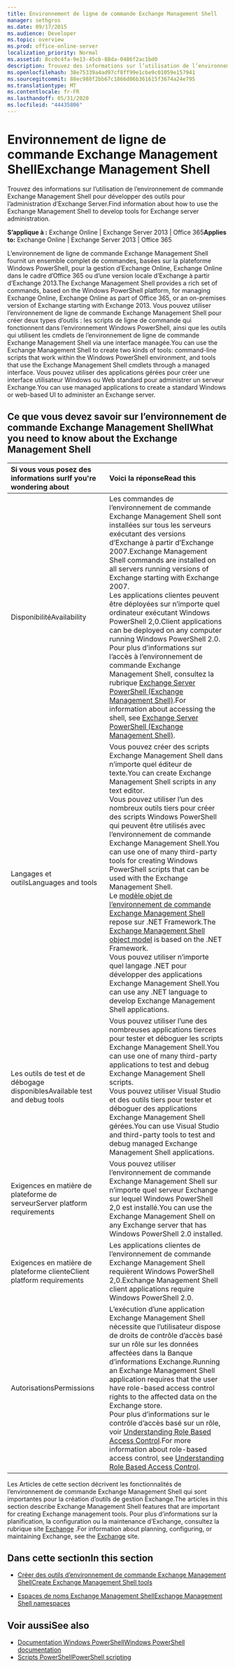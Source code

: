 ```yaml
---
title: Environnement de ligne de commande Exchange Management Shell
manager: sethgros
ms.date: 09/17/2015
ms.audience: Developer
ms.topic: overview
ms.prod: office-online-server
localization_priority: Normal
ms.assetid: 8cc0c4fa-9e13-45cb-88da-0486f2ac1bd0
description: Trouvez des informations sur l’utilisation de l’environnement de commande Exchange Management Shell pour développer des outils pour l’administration d’Exchange Server.
ms.openlocfilehash: 38e75339a4ad97cf8ff99e1cbe9c01059e157941
ms.sourcegitcommit: 88ec988f2bb67c1866d06b361615f3674a24e795
ms.translationtype: MT
ms.contentlocale: fr-FR
ms.lasthandoff: 05/31/2020
ms.locfileid: "44435806"
---
```

# <a name="exchange-management-shell"></a><span data-ttu-id="d5683-103">Environnement de ligne de commande Exchange Management Shell</span><span class="sxs-lookup"><span data-stu-id="d5683-103">Exchange Management Shell</span></span>

<span data-ttu-id="d5683-104">Trouvez des informations sur l’utilisation de l’environnement de commande Exchange Management Shell pour développer des outils pour l’administration d’Exchange Server.</span><span class="sxs-lookup"><span data-stu-id="d5683-104">Find information about how to use the Exchange Management Shell to develop tools for Exchange server administration.</span></span>
  
<span data-ttu-id="d5683-105">**S’applique à :** Exchange Online | Exchange Server 2013 | Office 365</span><span class="sxs-lookup"><span data-stu-id="d5683-105">**Applies to:** Exchange Online | Exchange Server 2013 | Office 365</span></span>
  
<span data-ttu-id="d5683-106">L’environnement de ligne de commande Exchange Management Shell fournit un ensemble complet de commandes, basées sur la plateforme Windows PowerShell, pour la gestion d’Exchange Online, Exchange Online dans le cadre d’Office 365 ou d’une version locale d’Exchange à partir d’Exchange 2013.</span><span class="sxs-lookup"><span data-stu-id="d5683-106">The Exchange Management Shell provides a rich set of commands, based on the Windows PowerShell platform, for managing Exchange Online, Exchange Online as part of Office 365, or an on-premises version of Exchange starting with Exchange 2013.</span></span> <span data-ttu-id="d5683-107">Vous pouvez utiliser l’environnement de ligne de commande Exchange Management Shell pour créer deux types d’outils : les scripts de ligne de commande qui fonctionnent dans l’environnement Windows PowerShell, ainsi que les outils qui utilisent les cmdlets de l’environnement de ligne de commande Exchange Management Shell via une interface managée.</span><span class="sxs-lookup"><span data-stu-id="d5683-107">You can use the Exchange Management Shell to create two kinds of tools: command-line scripts that work within the Windows PowerShell environment, and tools that use the Exchange Management Shell cmdlets through a managed interface.</span></span> <span data-ttu-id="d5683-108">Vous pouvez utiliser des applications gérées pour créer une interface utilisateur Windows ou Web standard pour administrer un serveur Exchange.</span><span class="sxs-lookup"><span data-stu-id="d5683-108">You can use managed applications to create a standard Windows or web-based UI to administer an Exchange server.</span></span> 
  
## <a name="what-you-need-to-know-about-the-exchange-management-shell"></a><span data-ttu-id="d5683-109">Ce que vous devez savoir sur l’environnement de commande Exchange Management Shell</span><span class="sxs-lookup"><span data-stu-id="d5683-109">What you need to know about the Exchange Management Shell</span></span>

|<span data-ttu-id="d5683-110">Si vous vous posez des informations sur</span><span class="sxs-lookup"><span data-stu-id="d5683-110">If you're wondering about</span></span>|<span data-ttu-id="d5683-111">Voici la réponse</span><span class="sxs-lookup"><span data-stu-id="d5683-111">Read this</span></span>|
|:-----|:-----|
|<span data-ttu-id="d5683-112">Disponibilité</span><span class="sxs-lookup"><span data-stu-id="d5683-112">Availability</span></span>  <br/> |<span data-ttu-id="d5683-113">Les commandes de l’environnement de commande Exchange Management Shell sont installées sur tous les serveurs exécutant des versions d’Exchange à partir d’Exchange 2007.</span><span class="sxs-lookup"><span data-stu-id="d5683-113">Exchange Management Shell commands are installed on all servers running versions of Exchange starting with Exchange 2007.</span></span><br/><span data-ttu-id="d5683-114">Les applications clientes peuvent être déployées sur n’importe quel ordinateur exécutant Windows PowerShell 2,0.</span><span class="sxs-lookup"><span data-stu-id="d5683-114">Client applications can be deployed on any computer running Windows PowerShell 2.0.</span></span><br/> <span data-ttu-id="d5683-115">Pour plus d’informations sur l’accès à l’environnement de commande Exchange Management Shell, consultez la rubrique [Exchange Server PowerShell (Exchange Management Shell)](https://docs.microsoft.com/powershell/exchange/exchange-server/exchange-management-shell?view=exchange-ps).</span><span class="sxs-lookup"><span data-stu-id="d5683-115">For information about accessing the shell, see [Exchange Server PowerShell (Exchange Management Shell)](https://docs.microsoft.com/powershell/exchange/exchange-server/exchange-management-shell?view=exchange-ps).</span></span>  <br/> |
|<span data-ttu-id="d5683-116">Langages et outils</span><span class="sxs-lookup"><span data-stu-id="d5683-116">Languages and tools</span></span>  <br/> |<span data-ttu-id="d5683-117">Vous pouvez créer des scripts Exchange Management Shell dans n’importe quel éditeur de texte.</span><span class="sxs-lookup"><span data-stu-id="d5683-117">You can create Exchange Management Shell scripts in any text editor.</span></span><br/><span data-ttu-id="d5683-118">Vous pouvez utiliser l’un des nombreux outils tiers pour créer des scripts Windows PowerShell qui peuvent être utilisés avec l’environnement de commande Exchange Management Shell.</span><span class="sxs-lookup"><span data-stu-id="d5683-118">You can use one of many third-party tools for creating Windows PowerShell scripts that can be used with the Exchange Management Shell.</span></span>  <br/> <span data-ttu-id="d5683-119">Le [modèle objet de l’environnement de commande Exchange Management Shell](exchange-management-shell-namespaces.md) repose sur .NET Framework.</span><span class="sxs-lookup"><span data-stu-id="d5683-119">The [Exchange Management Shell object model](exchange-management-shell-namespaces.md) is based on the .NET Framework.</span></span><br/><span data-ttu-id="d5683-120">Vous pouvez utiliser n’importe quel langage .NET pour développer des applications Exchange Management Shell.</span><span class="sxs-lookup"><span data-stu-id="d5683-120">You can use any .NET language to develop Exchange Management Shell applications.</span></span>  <br/> |
|<span data-ttu-id="d5683-121">Les outils de test et de débogage disponibles</span><span class="sxs-lookup"><span data-stu-id="d5683-121">Available test and debug tools</span></span>  <br/> |<span data-ttu-id="d5683-122">Vous pouvez utiliser l’une des nombreuses applications tierces pour tester et déboguer les scripts Exchange Management Shell.</span><span class="sxs-lookup"><span data-stu-id="d5683-122">You can use one of many third-party applications to test and debug Exchange Management Shell scripts.</span></span>  <br/> <span data-ttu-id="d5683-123">Vous pouvez utiliser Visual Studio et des outils tiers pour tester et déboguer des applications Exchange Management Shell gérées.</span><span class="sxs-lookup"><span data-stu-id="d5683-123">You can use Visual Studio and third-party tools to test and debug managed Exchange Management Shell applications.</span></span>  <br/> |
|<span data-ttu-id="d5683-124">Exigences en matière de plateforme de serveur</span><span class="sxs-lookup"><span data-stu-id="d5683-124">Server platform requirements</span></span>  <br/> |<span data-ttu-id="d5683-125">Vous pouvez utiliser l’environnement de commande Exchange Management Shell sur n’importe quel serveur Exchange sur lequel Windows PowerShell 2,0 est installé.</span><span class="sxs-lookup"><span data-stu-id="d5683-125">You can use the Exchange Management Shell on any Exchange server that has Windows PowerShell 2.0 installed.</span></span>  <br/> |
|<span data-ttu-id="d5683-126">Exigences en matière de plateforme cliente</span><span class="sxs-lookup"><span data-stu-id="d5683-126">Client platform requirements</span></span>  <br/> |<span data-ttu-id="d5683-127">Les applications clientes de l’environnement de commande Exchange Management Shell requièrent Windows PowerShell 2,0.</span><span class="sxs-lookup"><span data-stu-id="d5683-127">Exchange Management Shell client applications require Windows PowerShell 2.0.</span></span>  <br/> |
|<span data-ttu-id="d5683-128">Autorisations</span><span class="sxs-lookup"><span data-stu-id="d5683-128">Permissions</span></span>  <br/> |<span data-ttu-id="d5683-129">L’exécution d’une application Exchange Management Shell nécessite que l’utilisateur dispose de droits de contrôle d’accès basé sur un rôle sur les données affectées dans la Banque d’informations Exchange.</span><span class="sxs-lookup"><span data-stu-id="d5683-129">Running an Exchange Management Shell application requires that the user have role-based access control rights to the affected data on the Exchange store.</span></span><br/><span data-ttu-id="d5683-130">Pour plus d’informations sur le contrôle d’accès basé sur un rôle, voir [Understanding Role Based Access Control](https://technet.microsoft.com/library/dd298183.aspx).</span><span class="sxs-lookup"><span data-stu-id="d5683-130">For more information about role-based access control, see [Understanding Role Based Access Control](https://technet.microsoft.com/library/dd298183.aspx).</span></span>  <br/> |
   
<span data-ttu-id="d5683-131">Les Articles de cette section décrivent les fonctionnalités de l’environnement de commande Exchange Management Shell qui sont importantes pour la création d’outils de gestion Exchange.</span><span class="sxs-lookup"><span data-stu-id="d5683-131">The articles in this section describe Exchange Management Shell features that are important for creating Exchange management tools.</span></span> <span data-ttu-id="d5683-132">Pour plus d’informations sur la planification, la configuration ou la maintenance d’Exchange, consultez la rubrique site [Exchange](https://docs.microsoft.com/exchange/) .</span><span class="sxs-lookup"><span data-stu-id="d5683-132">For information about planning, configuring, or maintaining Exchange, see the [Exchange](https://docs.microsoft.com/exchange/) site.</span></span>
  
## <a name="in-this-section"></a><span data-ttu-id="d5683-133">Dans cette section</span><span class="sxs-lookup"><span data-stu-id="d5683-133">In this section</span></span>

- [<span data-ttu-id="d5683-134">Créer des outils d’environnement de commande Exchange Management Shell</span><span class="sxs-lookup"><span data-stu-id="d5683-134">Create Exchange Management Shell tools</span></span>](create-exchange-management-shell-tools.md)
    
- [<span data-ttu-id="d5683-135">Espaces de noms Exchange Management Shell</span><span class="sxs-lookup"><span data-stu-id="d5683-135">Exchange Management Shell namespaces</span></span>](exchange-management-shell-namespaces.md)
    
## <a name="see-also"></a><span data-ttu-id="d5683-136">Voir aussi</span><span class="sxs-lookup"><span data-stu-id="d5683-136">See also</span></span>
  
- [<span data-ttu-id="d5683-137">Documentation Windows PowerShell</span><span class="sxs-lookup"><span data-stu-id="d5683-137">Windows PowerShell documentation</span></span>](https://docs.microsoft.com/powershell/scripting/getting-started/getting-started-with-windows-powershell?view=powershell-6)
- [<span data-ttu-id="d5683-138">Scripts PowerShell</span><span class="sxs-lookup"><span data-stu-id="d5683-138">PowerShell scripting</span></span>](https://docs.microsoft.com/powershell/scripting/powershell-scripting?view=powershell-6)
    

